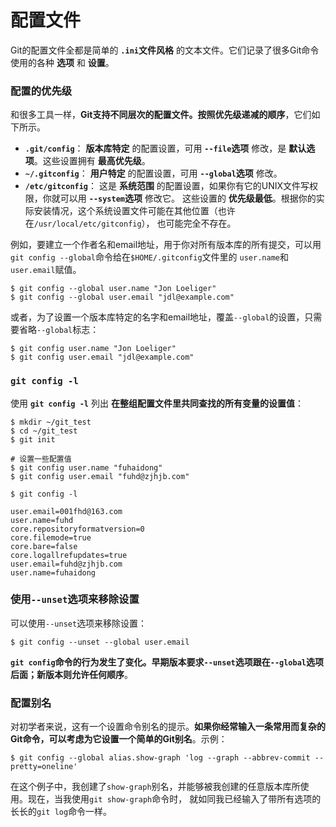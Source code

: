 配置文件
==================================================================
Git的配置文件全都是简单的 **`.ini`文件风格** 的文本文件。它们记录了很多Git命令使用的各种 **选项** 和 **设置**。

### 配置的优先级
和很多工具一样，**Git支持不同层次的配置文件。按照优先级递减的顺序**，它们如下所示。
+ **`.git/config`**： **版本库特定** 的配置设置，可用 **`--file`选项** 修改，是 **默认选项**。这些设置拥有 **最高优先级**。
+ **`~/.gitconfig`**： **用户特定** 的配置设置，可用 **`--global`选项** 修改。
+ **`/etc/gitconfig`**： 这是 **系统范围** 的配置设置，如果你有它的UNIX文件写权限，你就可以用 **`--system`选项** 修改它。
    这些设置的 **优先级最低**。根据你的实际安装情况，这个系统设置文件可能在其他位置（也许在`/usr/local/etc/gitconfig`），
    也可能完全不存在。

例如，要建立一个作者名和email地址，用于你对所有版本库的所有提交，可以用`git config --global`命令给在`$HOME/.gitconfig`文件里的
`user.name`和`user.email`赋值。
```shell 
$ git config --global user.name "Jon Loeliger"
$ git config --global user.email "jdl@example.com"
```
或者，为了设置一个版本库特定的名字和email地址，覆盖`--global`的设置，只需要省略`--global`标志：
```shell
$ git config user.name "Jon Loeliger"
$ git config user.email "jdl@example.com"
```

### `git config -l`
使用 **`git config -l`** 列出 **在整组配置文件里共同查找的所有变量的设置值**：
```shell
$ mkdir ~/git_test
$ cd ~/git_test
$ git init

# 设置一些配置值
$ git config user.name "fuhaidong"
$ git config user.email "fuhd@zjhjb.com"
```
```shell 
$ git config -l
```
```
user.email=001fhd@163.com
user.name=fuhd
core.repositoryformatversion=0
core.filemode=true
core.bare=false
core.logallrefupdates=true
user.email=fuhd@zjhjb.com
user.name=fuhaidong
```

### 使用`--unset`选项来移除设置
可以使用`--unset`选项来移除设置：
```shell
$ git config --unset --global user.email
```
**`git config`命令的行为发生了变化。早期版本要求`--unset`选项跟在`--global`选项后面；新版本则允许任何顺序**。

### 配置别名
对初学者来说，这有一个设置命令别名的提示。**如果你经常输入一条常用而复杂的Git命令，可以考虑为它设置一个简单的Git别名**。示例：
```shell
$ git config --global alias.show-graph 'log --graph --abbrev-commit --pretty=oneline'
```
在这个例子中，我创建了`show-graph`别名，并能够被我创建的任意版本库所使用。现在，当我使用`git show-graph`命令时，
就如同我已经输入了带所有选项的长长的`git log`命令一样。



